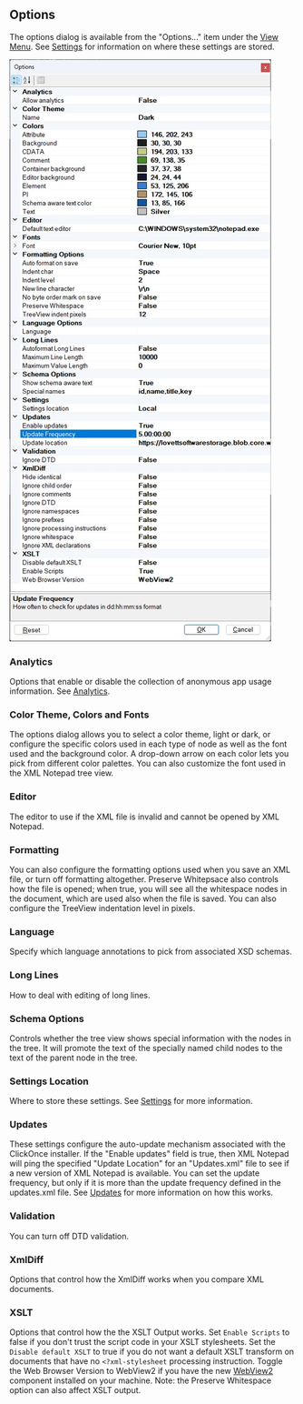 
## Options

The options dialog is available from the "Options..." item under the [View Menu](menus.md). See [Settings](settings.md)
for information on where these settings are stored.

![Options](../assets/images/options.jpg)

### Analytics
Options that enable or disable the collection of anonymous app usage information. See [Analytics](analytics.md).

### Color Theme, Colors and Fonts
The options dialog allows you to select a color theme, light or dark, or configure the specific colors used in each type
of node as well as the font used and the background color. A drop-down arrow on each color lets you pick from different
color palettes. You can also customize the font used in the XML Notepad tree view.

### Editor
The editor to use if the XML file is invalid and cannot be opened by XML Notepad.

### Formatting
You can also configure the formatting options used when you save an XML file, or turn off formatting
altogether. Preserve Whitepsace also controls how the file is opened; when true, you will see all the whitespace nodes in
the document, which are used also when the file is saved. You can also configure the TreeView indentation level in
pixels.

### Language
Specify which language annotations to pick from associated XSD schemas.

### Long Lines
How to deal with editing of long lines.

### Schema Options
Controls whether the tree view shows special information with the nodes in the tree. It will promote the text of the
specially named child nodes to the text of the parent node in the tree.

### Settings Location
Where to store these settings. See [Settings](settings.md) for more information.

### Updates

These settings configure the auto-update mechanism associated with the ClickOnce installer. If the "Enable updates"
field is true, then XML Notepad will ping the specified "Update Location" for an "Updates.xml" file to see if a new
version of XML Notepad is available. You can set the update frequency, but only if it is more than the update
frequency defined in the updates.xml file. See [Updates](updates.md) for more information on how this works.

### Validation
You can turn off DTD validation.

### XmlDiff
Options that control how the XmlDiff works when you compare XML documents.

### XSLT
Options that control how the the XSLT Output works. Set `Enable Scripts` to false if you don't trust the script code in
your XSLT stylesheets. Set the `Disable default XSLT` to true if you do not want a default XSLT transform on documents
that have no `<?xml-stylesheet` processing instruction. Toggle the Web Browser Version to WebView2 if you have the new
[WebView2](https://developer.microsoft.com/en-us/microsoft-edge/webview2/) component installed on your machine. Note:
the Preserve Whitespace option can also affect XSLT output.

